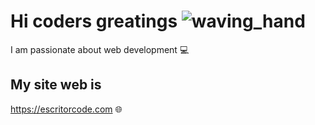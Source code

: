 # Hi coders greatings ![waving_hand](https://user-images.githubusercontent.com/99097161/198105131-dd6cc753-26b3-4725-838d-8ef0609d536b.gif)


I am passionate about web development :computer:


## My site web is

https://escritorcode.com :globe_with_meridians:

